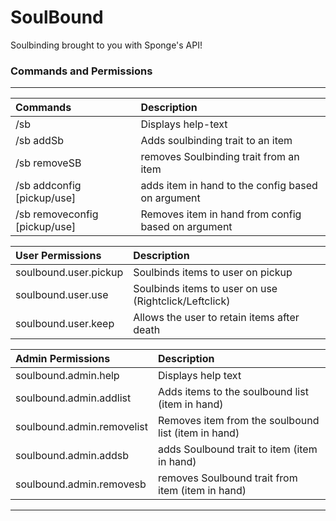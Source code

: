 # SoulBound
Soulbinding brought to you with Sponge's API!

### Commands and Permissions
---------
|Commands | Description                                                          |
|:--------|:---------------------------------------------------------------------|
|/sb                          |Displays help-text                                |
|/sb addSb                    |Adds soulbinding trait to an item                 |
|/sb removeSB                 |removes Soulbinding trait from an item            |
|/sb addconfig [pickup/use]   |adds item in hand to the config based on argument |
|/sb removeconfig [pickup/use]|Removes item in hand from config based on argument|
 
|User Permissions     |Description                                          |
|:--------------------|:----------------------------------------------------|
|soulbound.user.pickup|Soulbinds items to user on pickup                    |
|soulbound.user.use   |Soulbinds items to user on use (Rightclick/Leftclick)|
|soulbound.user.keep  |Allows the user to retain items after death          |

|Admin Permissions         |Description                                          |
|:-------------------------|:----------------------------------------------------|
|soulbound.admin.help      |Displays help text                                   |
|soulbound.admin.addlist   | Adds items to the soulbound list (item in hand)     |
|soulbound.admin.removelist|Removes item from the soulbound list (item in hand)  |
|soulbound.admin.addsb     | adds Soulbound trait to item (item in hand)         |
|soulbound.admin.removesb  | removes Soulbound trait from item (item in hand)    |
----------
